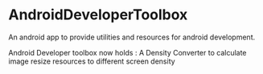 # AndroidDeveloperToolbox
An android app to provide utilities and resources for android development.

Android Developer toolbox now holds :
  A Density Converter to calculate image resize resources to different screen density
